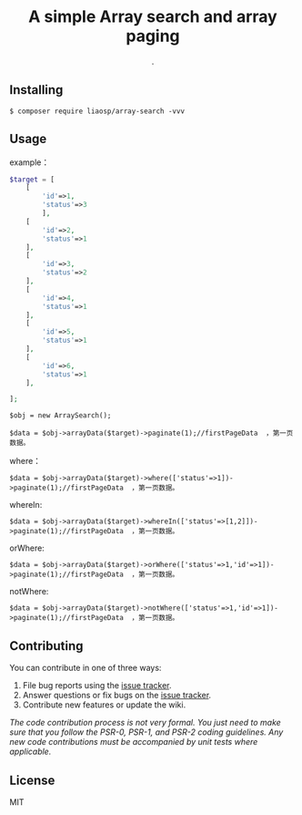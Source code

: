 <h1 align="center">A simple  Array search and array paging </h1>

<p align="center"> .</p>


## Installing

```shell
$ composer require liaosp/array-search -vvv
```

## Usage

example：

```php
$target = [
    [
        'id'=>1,
        'status'=>3
        ],
    [
        'id'=>2,
        'status'=>1
    ],
    [
        'id'=>3,
        'status'=>2
    ],
    [
        'id'=>4,
        'status'=>1
    ],
    [
        'id'=>5,
        'status'=>1
    ],
    [
        'id'=>6,
        'status'=>1
    ],

];
```

```
$obj = new ArraySearch();

$data = $obj->arrayData($target)->paginate(1);//firstPageData  ，第一页数据。

```

where：

```
$data = $obj->arrayData($target)->where(['status'=>1])->paginate(1);//firstPageData  ，第一页数据。
```
whereIn:

```
$data = $obj->arrayData($target)->whereIn(['status'=>[1,2]])->paginate(1);//firstPageData  ，第一页数据。
```

orWhere:

```
$data = $obj->arrayData($target)->orWhere(['status'=>1,'id'=>1])->paginate(1);//firstPageData  ，第一页数据。
```
notWhere:

```
$data = $obj->arrayData($target)->notWhere(['status'=>1,'id'=>1])->paginate(1);//firstPageData  ，第一页数据。
```



## Contributing

You can contribute in one of three ways:

1. File bug reports using the [issue tracker](https://github.com/liaoshengping/arraySearch/issues).
2. Answer questions or fix bugs on the [issue tracker](https://github.com/liaoshengping/arraySearch/issues).
3. Contribute new features or update the wiki.

_The code contribution process is not very formal. You just need to make sure that you follow the PSR-0, PSR-1, and PSR-2 coding guidelines. Any new code contributions must be accompanied by unit tests where applicable._

## License

MIT